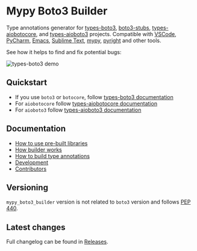 # Mypy Boto3 Builder

Type annotations generator for [types-boto3](https://pypi.org/project/types-boto3/),
[boto3-stubs](https://pypi.org/project/boto3-stubs/),
[types-aiobotocore](https://pypi.org/project/types-aiobotocore/),
and [types-aioboto3](https://pypi.org/project/types-aioboto3/) projects.
Compatible with
[VSCode](https://code.visualstudio.com/),
[PyCharm](https://www.jetbrains.com/pycharm/),
[Emacs](https://www.gnu.org/software/emacs/),
[Sublime Text](https://www.sublimetext.com/),
[mypy](https://github.com/python/mypy),
[pyright](https://github.com/microsoft/pyright)
and other tools.

See how it helps to find and fix potential bugs:

![types-boto3 demo](https://raw.githubusercontent.com/youtype/mypy_boto3_builder/main/demo.gif)

## Quickstart

- If you use `boto3` or `botocore`, follow [types-boto3 documentation](https://youtype.github.io/types_boto3_docs/)
- For `aiobotocore` follow [types-aiobotocore documentation](https://youtype.github.io/types_aiobotocore_docs/)
- For `aioboto3` follow [types-aioboto3 documentation](https://youtype.github.io/types_aioboto3_docs/)

## Documentation

- [How to use pre-built libraries](./pre_build.md)
- [How builder works](./how_it_works.md)
- [How to build type annotations](./how_to_build.md)
- [Development](./development.md)
- [Contributors](./thank_you.md)

## Versioning

`mypy_boto3_builder` version is not related to `boto3` version and follows
[PEP 440](https://www.python.org/dev/peps/pep-0440/).

## Latest changes

Full changelog can be found in [Releases](https://github.com/youtype/mypy_boto3_builder/releases).
